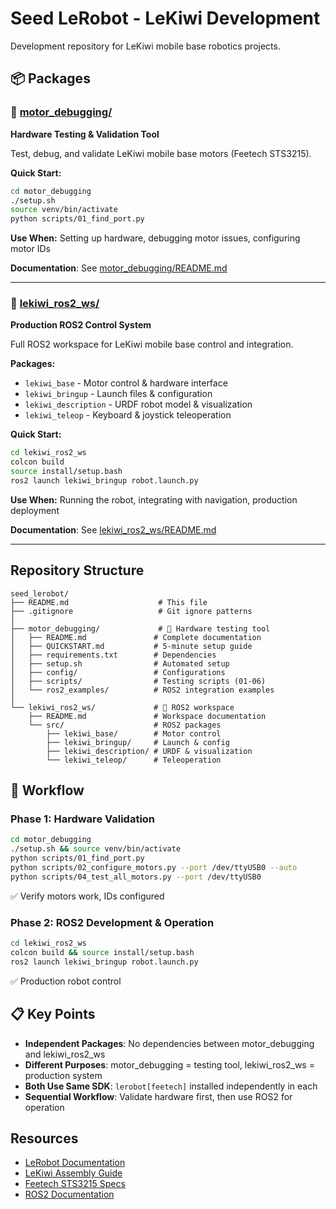 # Seed LeRobot - LeKiwi Development

Development repository for LeKiwi mobile base robotics projects.

## 📦 Packages

### 🔧 [motor_debugging/](motor_debugging/)

**Hardware Testing & Validation Tool**

Test, debug, and validate LeKiwi mobile base motors (Feetech STS3215).

**Quick Start:**
```bash
cd motor_debugging
./setup.sh
source venv/bin/activate
python scripts/01_find_port.py
```

**Use When:** Setting up hardware, debugging motor issues, configuring motor IDs

**Documentation**: See [motor_debugging/README.md](motor_debugging/README.md)

---

### 🤖 [lekiwi_ros2_ws/](lekiwi_ros2_ws/)

**Production ROS2 Control System**

Full ROS2 workspace for LeKiwi mobile base control and integration.

**Packages:**
- `lekiwi_base` - Motor control & hardware interface
- `lekiwi_bringup` - Launch files & configuration
- `lekiwi_description` - URDF robot model & visualization
- `lekiwi_teleop` - Keyboard & joystick teleoperation

**Quick Start:**
```bash
cd lekiwi_ros2_ws
colcon build
source install/setup.bash
ros2 launch lekiwi_bringup robot.launch.py
```

**Use When:** Running the robot, integrating with navigation, production deployment

**Documentation**: See [lekiwi_ros2_ws/README.md](lekiwi_ros2_ws/README.md)

---

## Repository Structure

```
seed_lerobot/
├── README.md                    # This file
├── .gitignore                   # Git ignore patterns
│
├── motor_debugging/             # 🔧 Hardware testing tool
│   ├── README.md               # Complete documentation
│   ├── QUICKSTART.md           # 5-minute setup guide
│   ├── requirements.txt        # Dependencies
│   ├── setup.sh                # Automated setup
│   ├── config/                 # Configurations
│   ├── scripts/                # Testing scripts (01-06)
│   └── ros2_examples/          # ROS2 integration examples
│
└── lekiwi_ros2_ws/             # 🤖 ROS2 workspace
    ├── README.md               # Workspace documentation
    └── src/                    # ROS2 packages
        ├── lekiwi_base/        # Motor control
        ├── lekiwi_bringup/     # Launch & config
        ├── lekiwi_description/ # URDF & visualization
        └── lekiwi_teleop/      # Teleoperation
```

## 🔄 Workflow

### Phase 1: Hardware Validation
```bash
cd motor_debugging
./setup.sh && source venv/bin/activate
python scripts/01_find_port.py
python scripts/02_configure_motors.py --port /dev/ttyUSB0 --auto
python scripts/04_test_all_motors.py --port /dev/ttyUSB0
```
✅ Verify motors work, IDs configured

### Phase 2: ROS2 Development & Operation
```bash
cd lekiwi_ros2_ws
colcon build && source install/setup.bash
ros2 launch lekiwi_bringup robot.launch.py
```
✅ Production robot control

## 📋 Key Points

- **Independent Packages**: No dependencies between motor_debugging and lekiwi_ros2_ws
- **Different Purposes**: motor_debugging = testing tool, lekiwi_ros2_ws = production system
- **Both Use Same SDK**: `lerobot[feetech]` installed independently in each
- **Sequential Workflow**: Validate hardware first, then use ROS2 for operation

## Resources

- [LeRobot Documentation](https://huggingface.co/docs/lerobot)
- [LeKiwi Assembly Guide](https://huggingface.co/docs/lerobot/en/lekiwi)
- [Feetech STS3215 Specs](https://openelab.io/products/seeed-studio-lekiwi-kit12v-version-mobile-base-with-3d-printed-parts-and-battery)
- [ROS2 Documentation](https://docs.ros.org/)
